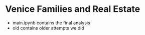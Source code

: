 # Venice Families and Real Estate

- main.ipynb contains the final analysis
- old contains older attempts we did

